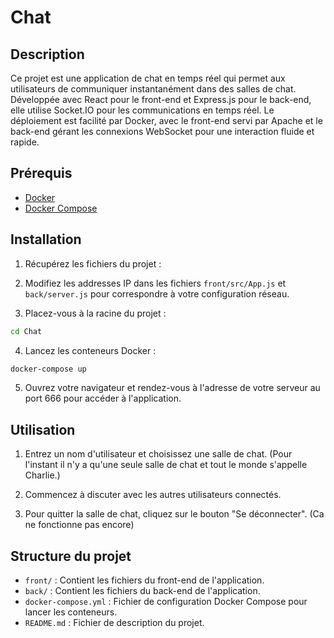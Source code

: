 # Chat

## Description

Ce projet est une application de chat en temps réel qui permet aux utilisateurs de communiquer instantanément dans des salles de chat. Développée avec React pour le front-end et Express.js pour le back-end, elle utilise Socket.IO pour les communications en temps réel. Le déploiement est facilité par Docker, avec le front-end servi par Apache et le back-end gérant les connexions WebSocket pour une interaction fluide et rapide.

## Prérequis

- [Docker](https://www.docker.com/get-started)
- [Docker Compose](https://docs.docker.com/compose/install/)

## Installation

1. Récupérez les fichiers du projet :

2. Modifiez les addresses IP dans les fichiers `front/src/App.js` et `back/server.js` pour correspondre à votre configuration réseau.

3. Placez-vous à la racine du projet :

```bash
cd Chat
```

4. Lancez les conteneurs Docker :

```bash
docker-compose up
```

5. Ouvrez votre navigateur et rendez-vous à l'adresse de votre serveur au port 666 pour accéder à l'application.

## Utilisation

1. Entrez un nom d'utilisateur et choisissez une salle de chat. (Pour l'instant il n'y a qu'une seule salle de chat et tout le monde s'appelle Charlie.)

2. Commencez à discuter avec les autres utilisateurs connectés.

3. Pour quitter la salle de chat, cliquez sur le bouton "Se déconnecter". (Ca ne fonctionne pas encore)

## Structure du projet

- `front/` : Contient les fichiers du front-end de l'application.
- `back/` : Contient les fichiers du back-end de l'application.
- `docker-compose.yml` : Fichier de configuration Docker Compose pour lancer les conteneurs.
- `README.md` : Fichier de description du projet.